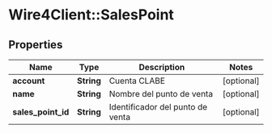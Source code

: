 # Wire4Client::SalesPoint

## Properties
Name | Type | Description | Notes
------------ | ------------- | ------------- | -------------
**account** | **String** | Cuenta CLABE | [optional] 
**name** | **String** | Nombre del punto de venta | [optional] 
**sales_point_id** | **String** | Identificador del punto de venta | [optional] 


